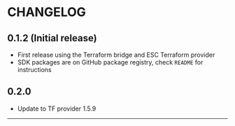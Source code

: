 CHANGELOG
=========

## 0.1.2 (Initial release)

- First release using the Terraform bridge and ESC Terraform provider
- SDK packages are on GitHub package registry, check `README` for instructions

## 0.2.0

- Update to TF provider 1.5.9

---
